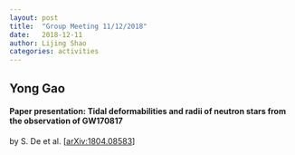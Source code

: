 ```yaml
---
layout: post
title:  "Group Meeting 11/12/2018"
date:   2018-12-11
author: Lijing Shao
categories: activities
---
```


## Yong Gao

#### Paper presentation: Tidal deformabilities and radii of neutron stars from the observation of GW170817

by S. De et al. [[arXiv:1804.08583](https://arxiv.org/abs/1804.08583)]

